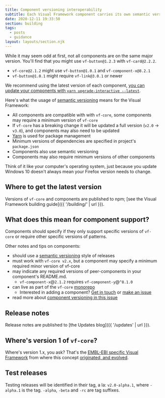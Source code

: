 ```yaml
---
title: Component versioning interoperability
subtitle: Each Visual Framework component carries its own semantic versioning.
date: 2020-12-11 19:33:50
section: building
tags:
  - posts
  - guidance
layout: layouts/section.njk
---
```


While it may seem odd at first, not all components are on the same major version. You'll find that you might use `vf-button@1.2.3` with `vf-card@2.2.2`.

- `vf-core​@2.1.2` might use `vf-button​@1.0.1` and `vf-component-x​@8.2.1`
- `vf-button@1.0.1` might require `vf-link@3.0.1` or newer

We recommend using the latest version of each component, [you can update your components with `yarn upgrade-interactive --latest`](https://stable.visual-framework.dev/troubleshooting/).

Here's what the usage of [semantic versioning](https://docs.npmjs.com/about-semantic-versioning) means for the Visual Framework:

- All components are compatible with with `vf-core`, some components may require a minimum version of `vf-core`
- If `vf-core` has a breaking change it will be updated a full version (`v2.0` → `v3.0`), and components may also need to be updated
- [Yarn](https://yarnpkg.com/lang/en/) is used for package management
- Minimum versions of dependencies are specified in project's `package.json`
- Components also use semantic versioning
- Components may also require minimum versions of other components

Think of it like your computer's operating system, just because you update Windows 10 doesn't always mean your Firefox version needs to change.

## Where to get the latest version

Versions of `vf-core` and components are published to npm; [see the Visual Framework building guide]({{ '/building/' | url }}).

## What does this mean for component support?

Components should specify if they only support specific versions of `vf-core` or require other specific versions of patterns.

Other notes and tips on components:

- should use a [semantic versioning](https://semver.org/) style of releases
- must work with `vf-core v2.x`, but a component may specify a minimum required minor version of vf-core
- may indicate any required versions of peer-components in your component's README.md.
    - `vf-component-x`@`2.1.2` requires `vf-component-y`@`^8.1.0`
- can live as part of the `vf-core` [monorepo](https://www.toptal.com/front-end/guide-to-monorepos/)
    - Interested in adding a component? [Get in touch](https://join.slack.com/t/visual-framework/shared_invite/enQtNDAxNzY0NDg4NTY0LWFhMjEwNGY3ZTk3NWYxNWVjOWQ1ZWE4YjViZmY1YjBkMDQxMTNlNjQ0N2ZiMTQ1ZTZiMGM4NjU5Y2E0MjM3ZGQ) or [make an issue](https://github.com/visual-framework/vf-core/issues/new/choose)
- read more about [component versioning in this issue](https://github.com/visual-framework/vf-core/issues/119)

## Release notes

Release notes are published to [the Updates blog]({{ '/updates' | url }}).

## Where's version 1 of `vf-core`?

Where's version 1.x, you ask? That's the [EMBL-EBI specific Visual Framework](https://github.com/ebiwd/EBI-Framework) from where this concept [originated, and evolved](https://blogs.embl.org/communications/2018/09/12/faster-scientific-websites-through-reusability/).

## Test releases

Testing releases will be identified in their tag, a la: `v2.0-alpha.1`, where `-alpha.1` is the tag. `-alpha`, `-beta` and `-rc` are tag suffixes.
